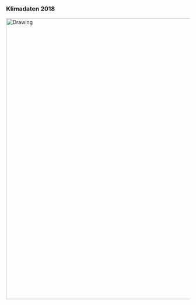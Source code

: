 ### Klimadaten 2018

<img src="./images/data_2018.svg" alt="Drawing" style="width: 1024px; height: 768px;"/>